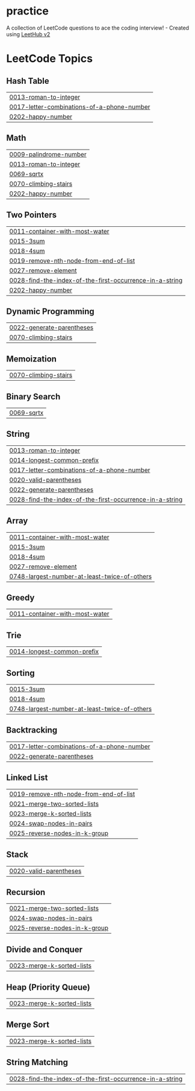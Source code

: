 # practice
A collection of LeetCode questions to ace the coding interview! - Created using [LeetHub v2](https://github.com/arunbhardwaj/LeetHub-2.0)

<!---LeetCode Topics Start-->
# LeetCode Topics
## Hash Table
|  |
| ------- |
| [0013-roman-to-integer](https://github.com/sivaraja2004-ui/practice/tree/master/0013-roman-to-integer) |
| [0017-letter-combinations-of-a-phone-number](https://github.com/sivaraja2004-ui/practice/tree/master/0017-letter-combinations-of-a-phone-number) |
| [0202-happy-number](https://github.com/sivaraja2004-ui/practice/tree/master/0202-happy-number) |
## Math
|  |
| ------- |
| [0009-palindrome-number](https://github.com/sivaraja2004-ui/practice/tree/master/0009-palindrome-number) |
| [0013-roman-to-integer](https://github.com/sivaraja2004-ui/practice/tree/master/0013-roman-to-integer) |
| [0069-sqrtx](https://github.com/sivaraja2004-ui/practice/tree/master/0069-sqrtx) |
| [0070-climbing-stairs](https://github.com/sivaraja2004-ui/practice/tree/master/0070-climbing-stairs) |
| [0202-happy-number](https://github.com/sivaraja2004-ui/practice/tree/master/0202-happy-number) |
## Two Pointers
|  |
| ------- |
| [0011-container-with-most-water](https://github.com/sivaraja2004-ui/practice/tree/master/0011-container-with-most-water) |
| [0015-3sum](https://github.com/sivaraja2004-ui/practice/tree/master/0015-3sum) |
| [0018-4sum](https://github.com/sivaraja2004-ui/practice/tree/master/0018-4sum) |
| [0019-remove-nth-node-from-end-of-list](https://github.com/sivaraja2004-ui/practice/tree/master/0019-remove-nth-node-from-end-of-list) |
| [0027-remove-element](https://github.com/sivaraja2004-ui/practice/tree/master/0027-remove-element) |
| [0028-find-the-index-of-the-first-occurrence-in-a-string](https://github.com/sivaraja2004-ui/practice/tree/master/0028-find-the-index-of-the-first-occurrence-in-a-string) |
| [0202-happy-number](https://github.com/sivaraja2004-ui/practice/tree/master/0202-happy-number) |
## Dynamic Programming
|  |
| ------- |
| [0022-generate-parentheses](https://github.com/sivaraja2004-ui/practice/tree/master/0022-generate-parentheses) |
| [0070-climbing-stairs](https://github.com/sivaraja2004-ui/practice/tree/master/0070-climbing-stairs) |
## Memoization
|  |
| ------- |
| [0070-climbing-stairs](https://github.com/sivaraja2004-ui/practice/tree/master/0070-climbing-stairs) |
## Binary Search
|  |
| ------- |
| [0069-sqrtx](https://github.com/sivaraja2004-ui/practice/tree/master/0069-sqrtx) |
## String
|  |
| ------- |
| [0013-roman-to-integer](https://github.com/sivaraja2004-ui/practice/tree/master/0013-roman-to-integer) |
| [0014-longest-common-prefix](https://github.com/sivaraja2004-ui/practice/tree/master/0014-longest-common-prefix) |
| [0017-letter-combinations-of-a-phone-number](https://github.com/sivaraja2004-ui/practice/tree/master/0017-letter-combinations-of-a-phone-number) |
| [0020-valid-parentheses](https://github.com/sivaraja2004-ui/practice/tree/master/0020-valid-parentheses) |
| [0022-generate-parentheses](https://github.com/sivaraja2004-ui/practice/tree/master/0022-generate-parentheses) |
| [0028-find-the-index-of-the-first-occurrence-in-a-string](https://github.com/sivaraja2004-ui/practice/tree/master/0028-find-the-index-of-the-first-occurrence-in-a-string) |
## Array
|  |
| ------- |
| [0011-container-with-most-water](https://github.com/sivaraja2004-ui/practice/tree/master/0011-container-with-most-water) |
| [0015-3sum](https://github.com/sivaraja2004-ui/practice/tree/master/0015-3sum) |
| [0018-4sum](https://github.com/sivaraja2004-ui/practice/tree/master/0018-4sum) |
| [0027-remove-element](https://github.com/sivaraja2004-ui/practice/tree/master/0027-remove-element) |
| [0748-largest-number-at-least-twice-of-others](https://github.com/sivaraja2004-ui/practice/tree/master/0748-largest-number-at-least-twice-of-others) |
## Greedy
|  |
| ------- |
| [0011-container-with-most-water](https://github.com/sivaraja2004-ui/practice/tree/master/0011-container-with-most-water) |
## Trie
|  |
| ------- |
| [0014-longest-common-prefix](https://github.com/sivaraja2004-ui/practice/tree/master/0014-longest-common-prefix) |
## Sorting
|  |
| ------- |
| [0015-3sum](https://github.com/sivaraja2004-ui/practice/tree/master/0015-3sum) |
| [0018-4sum](https://github.com/sivaraja2004-ui/practice/tree/master/0018-4sum) |
| [0748-largest-number-at-least-twice-of-others](https://github.com/sivaraja2004-ui/practice/tree/master/0748-largest-number-at-least-twice-of-others) |
## Backtracking
|  |
| ------- |
| [0017-letter-combinations-of-a-phone-number](https://github.com/sivaraja2004-ui/practice/tree/master/0017-letter-combinations-of-a-phone-number) |
| [0022-generate-parentheses](https://github.com/sivaraja2004-ui/practice/tree/master/0022-generate-parentheses) |
## Linked List
|  |
| ------- |
| [0019-remove-nth-node-from-end-of-list](https://github.com/sivaraja2004-ui/practice/tree/master/0019-remove-nth-node-from-end-of-list) |
| [0021-merge-two-sorted-lists](https://github.com/sivaraja2004-ui/practice/tree/master/0021-merge-two-sorted-lists) |
| [0023-merge-k-sorted-lists](https://github.com/sivaraja2004-ui/practice/tree/master/0023-merge-k-sorted-lists) |
| [0024-swap-nodes-in-pairs](https://github.com/sivaraja2004-ui/practice/tree/master/0024-swap-nodes-in-pairs) |
| [0025-reverse-nodes-in-k-group](https://github.com/sivaraja2004-ui/practice/tree/master/0025-reverse-nodes-in-k-group) |
## Stack
|  |
| ------- |
| [0020-valid-parentheses](https://github.com/sivaraja2004-ui/practice/tree/master/0020-valid-parentheses) |
## Recursion
|  |
| ------- |
| [0021-merge-two-sorted-lists](https://github.com/sivaraja2004-ui/practice/tree/master/0021-merge-two-sorted-lists) |
| [0024-swap-nodes-in-pairs](https://github.com/sivaraja2004-ui/practice/tree/master/0024-swap-nodes-in-pairs) |
| [0025-reverse-nodes-in-k-group](https://github.com/sivaraja2004-ui/practice/tree/master/0025-reverse-nodes-in-k-group) |
## Divide and Conquer
|  |
| ------- |
| [0023-merge-k-sorted-lists](https://github.com/sivaraja2004-ui/practice/tree/master/0023-merge-k-sorted-lists) |
## Heap (Priority Queue)
|  |
| ------- |
| [0023-merge-k-sorted-lists](https://github.com/sivaraja2004-ui/practice/tree/master/0023-merge-k-sorted-lists) |
## Merge Sort
|  |
| ------- |
| [0023-merge-k-sorted-lists](https://github.com/sivaraja2004-ui/practice/tree/master/0023-merge-k-sorted-lists) |
## String Matching
|  |
| ------- |
| [0028-find-the-index-of-the-first-occurrence-in-a-string](https://github.com/sivaraja2004-ui/practice/tree/master/0028-find-the-index-of-the-first-occurrence-in-a-string) |
<!---LeetCode Topics End-->